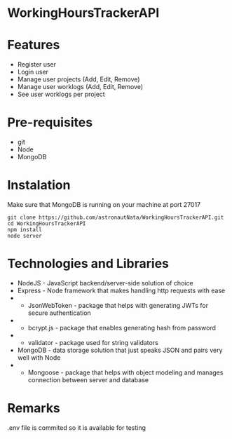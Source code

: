 # WorkingHoursTrackerAPI

# Features
- Register user
- Login user
- Manage user projects (Add, Edit, Remove)
- Manage user worklogs (Add, Edit, Remove)
- See user worklogs per project

# Pre-requisites
- git
- Node
- MongoDB

# Instalation
Make sure that MongoDB is running on your machine at port 27017 
```
git clone https://github.com/astronautNata/WorkingHoursTrackerAPI.git
cd WorkingHoursTrackerAPI
npm install
node server
```

# Technologies and Libraries
- NodeJS - JavaScript backend/server-side solution of choice
- Express - Node framework that makes handling http requests with ease
- - JsonWebToken - package that helps with generating JWTs for secure authentication
- - bcrypt.js - package that enables generating hash from password
- - validator - package used for string validators 
- MongoDB - data storage solution that just speaks JSON and pairs very well with Node
- - Mongoose - package that helps with object modeling and manages connection between server and database

# Remarks
.env file is commited so it is available for testing
